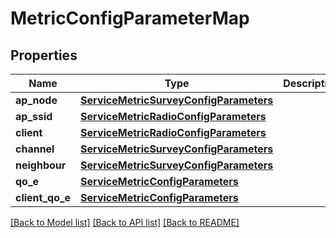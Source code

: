 # MetricConfigParameterMap

## Properties
Name | Type | Description | Notes
------------ | ------------- | ------------- | -------------
**ap_node** | [**ServiceMetricSurveyConfigParameters**](ServiceMetricSurveyConfigParameters.md) |  | [optional] 
**ap_ssid** | [**ServiceMetricRadioConfigParameters**](ServiceMetricRadioConfigParameters.md) |  | [optional] 
**client** | [**ServiceMetricRadioConfigParameters**](ServiceMetricRadioConfigParameters.md) |  | [optional] 
**channel** | [**ServiceMetricSurveyConfigParameters**](ServiceMetricSurveyConfigParameters.md) |  | [optional] 
**neighbour** | [**ServiceMetricSurveyConfigParameters**](ServiceMetricSurveyConfigParameters.md) |  | [optional] 
**qo_e** | [**ServiceMetricConfigParameters**](ServiceMetricConfigParameters.md) |  | [optional] 
**client_qo_e** | [**ServiceMetricConfigParameters**](ServiceMetricConfigParameters.md) |  | [optional] 

[[Back to Model list]](../README.md#documentation-for-models) [[Back to API list]](../README.md#documentation-for-api-endpoints) [[Back to README]](../README.md)

